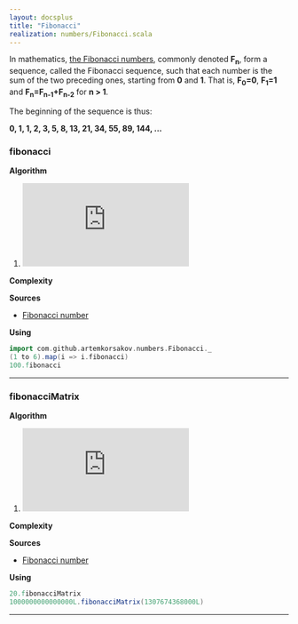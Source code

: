 ```yaml
---
layout: docsplus
title: "Fibonacci"
realization: numbers/Fibonacci.scala
---
```


In mathematics, [the Fibonacci numbers](https://en.wikipedia.org/wiki/Fibonacci_number), 
commonly denoted **F<sub>n</sub>**, form a sequence, called the Fibonacci sequence, 
such that each number is the sum of the two preceding ones, starting from **0** and **1**. 
That is, **F<sub>0</sub>=0**, **F<sub>1</sub>=1** and
**F<sub>n</sub>=F<sub>n-1</sub>+F<sub>n-2</sub>**
for **n > 1**.

The beginning of the sequence is thus:

**0, 1, 1, 2, 3, 5, 8, 13, 21, 34, 55, 89, 144, ...**

### fibonacci

**Algorithm**
1. ![formula](http://latex.codecogs.com/svg.latex?%7B%5Cdisplaystyle%20F_%7Bn%7D=%5Cleft%5B%7B%5Cfrac%20%7B%5Cvarphi%20%5E%7Bn%7D%7D%7B%5Csqrt%20%7B5%7D%7D%7D%5Cright%5D,%5C%20n%5Cgeq%200.%7D)

**Complexity** 
     
**Sources** 
- [Fibonacci number](https://en.wikipedia.org/wiki/Fibonacci_number)

**Using**
```scala mdoc
import com.github.artemkorsakov.numbers.Fibonacci._
(1 to 6).map(i => i.fibonacci)
100.fibonacci
```

---

### fibonacciMatrix

**Algorithm**
1. ![formula](http://latex.codecogs.com/svg.latex?%7B%5Cdisplaystyle%20%7B%5Cbegin%7Bpmatrix%7D1&1%5C%5C1&0%5Cend%7Bpmatrix%7D%7D%5E%7Bn%7D=%7B%5Cbegin%7Bpmatrix%7DF_%7Bn&plus;1%7D&F_%7Bn%7D%5C%5CF_%7Bn%7D&F_%7Bn-1%7D%5Cend%7Bpmatrix%7D%7D%7D)

**Complexity** 
     
**Sources** 
- [Fibonacci number](https://en.wikipedia.org/wiki/Fibonacci_number)

**Using**
```scala mdoc
20.fibonacciMatrix
1000000000000000L.fibonacciMatrix(1307674368000L)
```

---
